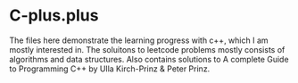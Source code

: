 # C-plus.plus
The files here demonstrate the learning progress with c++, which I am mostly interested in. 
The soluitons to leetcode problems mostly consists of algorithms and data structures. 
Also contains solutions to A complete Guide to Programming C++ by Ulla Kirch-Prinz & Peter Prinz.
